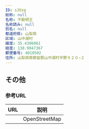 ```yaml
---
ID: sJUzg
総称: null
名称: 不動明王
名称読み: null
別名: null
都道府県: 山梨県
区域: 山中湖村
緯度: 35.4306061
経度: 138.9047367
郵便番号: 4010502
住所: 山梨県南都留郡山中湖村平野９２０−２
---
```


## その他

### 参考URL

| URL | 説明          |
| --- | ------------- |
|     | OpenStreetMap |
